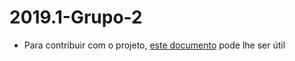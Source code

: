 # 2019.1-Grupo-2

* Para contribuir com o projeto, [este documento](CONTRIBUTING.md) pode lhe ser útil